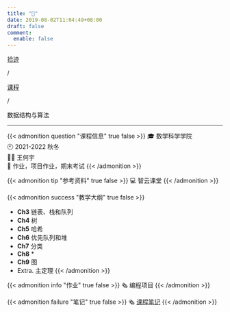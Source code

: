 ```yaml
---
title: "🏫"
date: 2019-08-02T11:04:49+08:00
draft: false
comment:
  enable: false
---
```


<div class="nav-tab">
  <a href="../../../cages"><p class="not">拾迹</p></a><p class="not">/</p>
  <a href="../"><p class="not">课程</p></a>
  <p class="now">/</p><p class="now">数据结构与算法</p>
</div>

---

{{< admonition question "课程信息" true false >}}
🎓 数学科学学院<br>
🕙 2021-2022 秋冬<br>
🧑‍🏫 王何宇<br>
📝 作业，项目作业，期末考试
{{< /admonition >}}

{{< admonition tip "参考资料" true false >}}
💻 智云课堂
{{< /admonition >}}

{{< admonition success "教学大纲" true false >}}
- **Ch3** 链表、栈和队列
- **Ch4** 树
- **Ch5** 哈希
- **Ch6** 优先队列和堆
- **Ch7** 分类
- **Ch8** *
- **Ch9** 图
- Extra. 主定理
{{< /admonition >}}

{{< admonition info "作业" true false >}}
🗞️ 编程项目
{{< /admonition >}}


{{< admonition failure "笔记" true false >}}
🗞️ [课程笔记](../../../dsa)
{{< /admonition >}}

<!-- {{< admonition note "经验" true false >}}
{{< /admonition >}}
 -->

